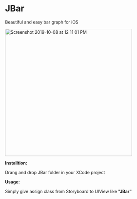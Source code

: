 # JBar

Beautiful and easy bar graph for iOS


<img width="416" alt="Screenshot 2019-10-08 at 12 11 01 PM" src="https://user-images.githubusercontent.com/16849127/66367906-d226cd00-e9c8-11e9-8ee3-e89ad22f768b.png">


**Installtion:**


 Drang and drop JBar folder in your XCode project
 
**Usage:**


Simply give assign class from Storyboard to UIView like **"JBar"**
